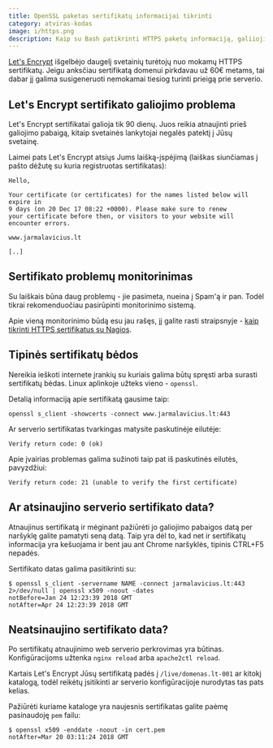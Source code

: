 ```yaml
---
title: OpenSSL paketas sertifikatų informacijai tikrinti
category: atviras-kodas
image: i/https.png
description: Kaip su Bash patikrinti HTTPS paketų informaciją, galiiojimo laiką ir klaidas.
---
```


[Let's Encrypt](https://letsencrypt.org/) išgelbėjo daugelį svetainių turėtojų nuo mokamų HTTPS sertifikatų. Jeigu anksčiau sertifikatą domenui pirkdavau už 60€ metams, tai dabar jį galima susigeneruoti nemokamai tiesiog turinti prieigą prie serverio.

## Let's Encrypt sertifikato galiojimo problema

Let's Encrypt sertifikatai galioja tik 90 dienų. Juos reikia atnaujinti prieš galiojimo pabaigą, kitaip svetainės lankytojai negalės patektį į Jūsų svetainę.

Laimei pats Let's Encrypt atsiųs Jums laišką-įspėjimą (laiškas siunčiamas į pašto dėžutę su kuria registruotas sertifikatas):

```
Hello,

Your certificate (or certificates) for the names listed below will expire in
9 days (on 20 Dec 17 08:22 +0000). Please make sure to renew
your certificate before then, or visitors to your website will encounter errors.

www.jarmalavicius.lt

[..]
```

## Sertifikato problemų monitorinimas

Su laiškais būna daug problemų - jie pasimeta, nueina į Spam'ą ir pan. Todėl tikrai rekomenduočiau pasirūpinti monitorinimo sistemą.

Apie vieną monitorinimo būdą esu jau rašęs, jį galite rasti straipsnyje - [kaip tikrinti HTTPS sertifikatus su Nagios](http://localhost:4000/atviras-kodas/sertifikatu-problemu-tikrinimas-su-nagios.html).

## Tipinės sertifikatų bėdos

Nereikia ieškoti internete įrankių su kuriais galima būtų spręsti arba surasti sertifikatų bėdas. Linux aplinkoje užteks vieno - `openssl`.

Detalią informaciją apie sertifikatą gausime taip:

```
openssl s_client -showcerts -connect www.jarmalavicius.lt:443
```

Ar serverio sertifikatas tvarkingas matysite paskutinėje eilutėje:

```
Verify return code: 0 (ok)
```

Apie įvairias problemas galima sužinoti taip pat iš paskutinės eilutės, pavyzdžiui:

```
Verify return code: 21 (unable to verify the first certificate)
```

## Ar atsinaujino serverio sertifikato data?

Atnaujinus sertifikatą ir mėginant pažiūrėti jo galiojimo pabaigos datą per naršyklę galite pamatyti seną datą. Taip yra dėl to, kad net ir sertifikatų informacija yra kešuojama ir bent jau ant Chrome naršyklės, tipinis CTRL+F5 nepadės.

Sertifikato datas galima pasitikrinti su:

```
$ openssl s_client -servername NAME -connect jarmalavicius.lt:443 2>/dev/null | openssl x509 -noout -dates
notBefore=Jan 24 12:23:39 2018 GMT
notAfter=Apr 24 12:23:39 2018 GMT
```

## Neatsinaujino sertifikato data?

Po sertifikatų atnaujinimo web serverio perkrovimas yra būtinas. Konfigūracijoms užtenka `nginx reload` arba `apache2ctl reload`.

Kartais Let's Encrypt Jūsų sertifikatą padės į `/live/domenas.lt-001` ar kitokį katalogą, todėl reikėtų įsitikinti ar serverio konfigūracijoje nurodytas tas pats kelias.

Pažiūrėti kuriame kataloge yra naujesnis sertifikatas galite paėmę pasinaudoję `pem` failu:

```
$ openssl x509 -enddate -noout -in cert.pem
notAfter=Mar 20 03:11:24 2018 GMT
```
